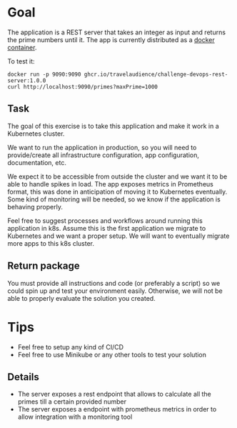 # Goal

The application is a REST server that takes an integer as input and returns the prime numbers until it.
The app is currently distributed as a [docker container](https://github.com/orgs/travelaudience/packages/container/challenge-devops-rest-server/50705).

To test it:
```
docker run -p 9090:9090 ghcr.io/travelaudience/challenge-devops-rest-server:1.0.0
curl http://localhost:9090/primes?maxPrime=1000
```

## Task
The goal of this exercise is to take this application and make it work in a Kubernetes cluster.

We want to run the application in production, so you will need to provide/create all infrastructure configuration, app configuration, documentation, etc.

We expect it to be accessible from outside the cluster and we want it to be able to handle spikes in load.
The app exposes metrics in Prometheus format, this was done in anticipation of moving it to Kubernetes eventually.
Some kind of monitoring will be needed, so we know if the application is behaving properly.

Feel free to suggest processes and workflows around running this application in k8s. Assume this is the first application we migrate to Kubernetes and we want a proper setup. We will want to eventually migrate more apps to this k8s cluster.

## Return package
You must provide all instructions and code (or preferably a script) so we could spin up and test your environment easily.
Otherwise, we will not be able to properly evaluate the solution you created.

# Tips
- Feel free to setup any kind of CI/CD
- Feel free to use Minikube or any other tools to test your solution

## Details
* The server exposes a rest endpoint that allows to calculate all the primes till a certain provided number
* The server exposes a endpoint with prometheus metrics in order to allow integration with a monitoring tool
